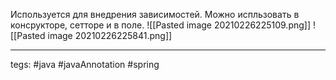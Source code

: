 Используется для внедрения зависимостей. Можно испльзовать в консрукторе, сетторе и в поле. 
![[Pasted image 20210226225109.png]]
![[Pasted image 20210226225841.png]]

---
tegs: #java #javaAnnotation #spring 
